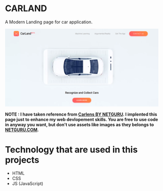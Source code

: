 # CARLAND
A Modern Landing page for car application.

![alt text](./assets/images/app/app.png)


**NOTE : I have taken reference from [Carlens BY NETGURU](https://www.netguru.com/carlens). I implented this page just to enhance my web devlopement skills. You are free to use code in anyway you want, but don't use assets like images as they belongs to [NETGURU.COM](https://www.netguru.com/carlens).**


# Technology that are used in this projects
* HTML
* CSS
* JS (JavaScript)